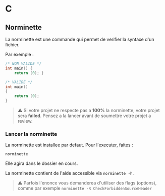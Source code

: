# C

## Norminette

La norminette est une commande qui permet de verifier la syntaxe d'un fichier.

Par exemple :

```c
/* NON VALIDE */
int main() {
    return (0); }

/* VALIDE */
int main()
{
    return (0);
}
```

> ⚠️ Si votre projet ne respecte pas a **100%** la norminette, votre projet sera **failed**.
Pensez a la lancer avant de soumettre votre projet a review.

### Lancer la norminette

La norminette est installee par defaut. Pour l'executer, faites :

```
norminette
```

Elle agira dans le dossier en cours.

La norminette contient de l'aide accessible via `norminette -h`.

> ⚠️ Parfois l'enonce vous demanderea d'utiliser des flags (options), comme par exemple `norminette -R CheckForbiddenSourceHeader`